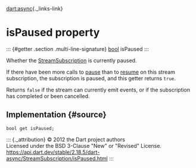[dart:async](../../dart-async/dart-async-library){._links-link}

isPaused property
=================

::: {#getter .section .multi-line-signature}
[bool](../../dart-core/bool-class) isPaused
:::

Whether the [StreamSubscription](../streamsubscription-class) is
currently paused.

If there have been more calls to [pause](pause) than to [resume](resume)
on this stream subscription, the subscription is paused, and this getter
returns `true`.

Returns `false` if the stream can currently emit events, or if the
subscription has completed or been cancelled.

Implementation {#source}
--------------

``` {.language-dart data-language="dart"}
bool get isPaused;
```

::: {._attribution}
© 2012 the Dart project authors\
Licensed under the BSD 3-Clause \"New\" or \"Revised\" License.\
<https://api.dart.dev/stable/2.18.5/dart-async/StreamSubscription/isPaused.html>
:::
